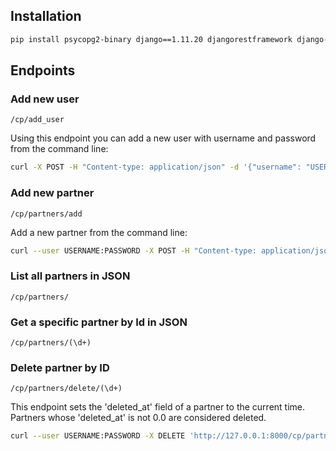 ## Installation

```bash
pip install psycopg2-binary django==1.11.20 djangorestframework django-unixtimestampfield

```

## Endpoints

### Add new user

`/cp/add_user`

Using this endpoint you can add a new user with username and password from the command line:

```bash
curl -X POST -H "Content-type: application/json" -d '{"username": "USERNAME", "password": "PASSWORD"}' 'http://127.0.0.1:8000/cp/add_user'
```
### Add new partner

`/cp/partners/add`

Add a new partner from the command line:

```bash
curl --user USERNAME:PASSWORD -X POST -H "Content-type: application/json" -d '{"name": "NAME", "city": "CITY", "address": "ADDRESS", "company_name": "COMPANY_NAME"}' 'http://127.0.0.1:8000/cp/partners/add'
```

### List all partners in JSON

`/cp/partners/`


### Get a specific partner by Id in JSON

`/cp/partners/(\d+)`

### Delete partner by ID

`/cp/partners/delete/(\d+)`

This endpoint sets the 'deleted_at' field of a partner to the current time. Partners whose 'deleted_at' is not 0.0 are considered deleted.

```bash
curl --user USERNAME:PASSWORD -X DELETE 'http://127.0.0.1:8000/cp/partners/delete/ID'
```